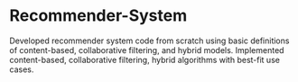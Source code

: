 # Recommender-System
Developed recommender system code from scratch using basic definitions of content-based, collaborative filtering, and hybrid models. Implemented content-based, collaborative filtering, hybrid algorithms with best-fit use cases.

